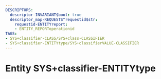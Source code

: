 ```yaml
---
DESCRIPTORS:
  descriptor-INVARIANT$bool: true
  descriptor_map-REQUESTS^requestid$str:
    requestid-ENTITYreport:
    - ENTITY_REPORToperationid
TAGS:
- SYS+classifier-CLASS/SYS+class-CLASSIFIER
- SYS+classifier-ENTITYtype/SYS+classifierVALUE-CLASSIFIER
---
```

# Entity SYS+classifier-ENTITYtype

